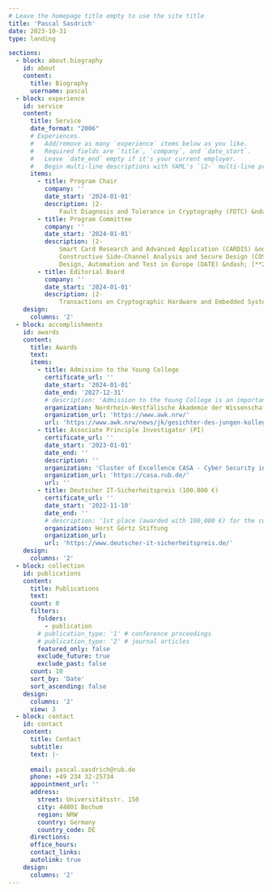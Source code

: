 ```yaml
---
# Leave the homepage title empty to use the site title
title: 'Pascal Sasdrich'
date: 2023-10-31
type: landing

sections:
  - block: about.biography
    id: about
    content:
      title: Biography
      username: pascal
  - block: experience
    id: service
    content:
      title: Service
      date_format: "2006"
      # Experiences.
      #   Add/remove as many `experience` items below as you like.
      #   Required fields are `title`, `company`, and `date_start`.
      #   Leave `date_end` empty if it's your current employer.
      #   Begin multi-line descriptions with YAML's `|2-` multi-line prefix.
      items:
        - title: Program Chair
          company: ''
          date_start: '2024-01-01'
          description: |2-
              Fault Diagnosis and Tolerance in Cryptography (FDTC) &ndash; [**2023**](https://fdtc.deib.polimi.it/FDTC23/)
        - title: Program Committee
          company: ''
          date_start: '2024-01-01'
          description: |2-
              Smart Card Research and Advanced Application (CARDIS) &ndash; [**2021**](https://cardis2021.its.uni-luebeck.de/), [**2022**](https://events.cs.bham.ac.uk/cardis2022/), [**2023**](https://sbd-research.nl/cardis-2023/)<br>
              Constructive Side‐Channel Analysis and Secure Design (COSADE) &ndash; [**2023**](https://www.cosade.org/cosade23/), [**2024**](https://www.cosade.org/cosade24/)<br>
              Design, Automation and Test in Europe (DATE) &ndash; [**2024**](https://www.date-conference.com/tpc#DT5)
        - title: Editorial Board
          company: ''
          date_start: '2024-01-01'
          description: |2-
              Transactions on Cryptographic Hardware and Embedded Systems (IACR TCHES) &ndash; [**2021**](https://ches.iacr.org/2021/), [**2022**](https://ches.iacr.org/2022/), [**2023**](https://ches.iacr.org/2023/), [**2024**](https://ches.iacr.org/2024/)
    design:
      columns: '2'
  - block: accomplishments
    id: awards
    content:
      title: Awards
      text:
      items:
        - title: Admission to the Young College
          certificate_url: ''
          date_start: '2024-01-01'
          date_end: '2027-12-31'
          # description: 'Admission to the Young College is an important distinction for young scientists and artists in North Rhine-Westphalia. Fellows receive an annual stipend of 10,000 € for a period of up to four years.'
          organization: Nordrhein-Westfälische Akademie der Wissenschaften und der Künste
          organization_url: 'https://www.awk.nrw/'
          url: 'https://www.awk.nrw/news/jk/gesichter-des-jungen-kollegs-dr-ing-pascal-sasdrich'
        - title: Associate Principle Investigator (PI)
          certificate_url: ''
          date_start: '2023-01-01'
          date_end: ''
          description: ''
          organization: 'Cluster of Excellence CASA - Cyber Security in the Age of Large-Scale Adversaries'
          organization_url: 'https://casa.rub.de/'
          url: ''
        - title: Deutscher IT-Sicherheitspreis (100.000 €)
          certificate_url: ''
          date_start: '2022-11-10'
          date_end: ''
          # description: '1st place (awarded with 100,000 €) for the concept "Simply Secure: A Toolbox for Automated Generation and Evaluation of Protected Hardware" (together with David Knichel, Amir Moradi, Nicolai Müller).'
          organization: Horst Görtz Stiftung
          organization_url: 
          url: 'https://www.deutscher-it-sicherheitspreis.de/'
    design:
      columns: '2'
  - block: collection
    id: publications
    content:
      title: Publications
      text:
      count: 0
      filters:
        folders:
          - publication
        # publication_type: '1' # conference proceedings
        # publication_type: '2' # journal articles
        featured_only: false
        exclude_future: true
        exclude_past: false
      count: 10
      sort_by: 'Date'
      sort_ascending: false
    design:
      columns: '2'
      view: 3
  - block: contact
    id: contact
    content:
      title: Contact
      subtitle:
      text: |-
       
      email: pascal.sasdrich@rub.de
      phone: +49 234 32-25734
      appointment_url: ''
      address:
        street: Universitätsstr. 150
        city: 44801 Bochum
        region: NRW
        country: Germany
        country_code: DE
      directions: 
      office_hours:
      contact_links:
      autolink: true
    design:
      columns: '2'
---
```

